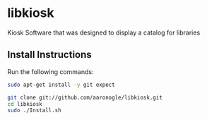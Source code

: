 libkiosk
========

Kiosk Software that was designed to display a catalog for libraries 


## Install Instructions

Run the following commands:
```Bash
sudo apt-get install -y git expect

git clone git://github.com/aaronogle/libkiosk.git
cd libkiosk
sudo ./Install.sh
```

